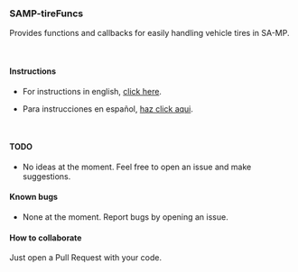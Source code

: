 ### SAMP-tireFuncs
Provides functions and callbacks for easily handling vehicle tires in SA-MP.

<br>

#### Instructions

- For instructions in english, [click here](README-en.md).

- Para instrucciones en español, [haz click aqui](README-es.md).

<br>

#### TODO
- No ideas at the moment. Feel free to open an issue and make suggestions.

#### Known bugs
- None at the moment. Report bugs by opening an issue.

#### How to collaborate
Just open a Pull Request with your code.
